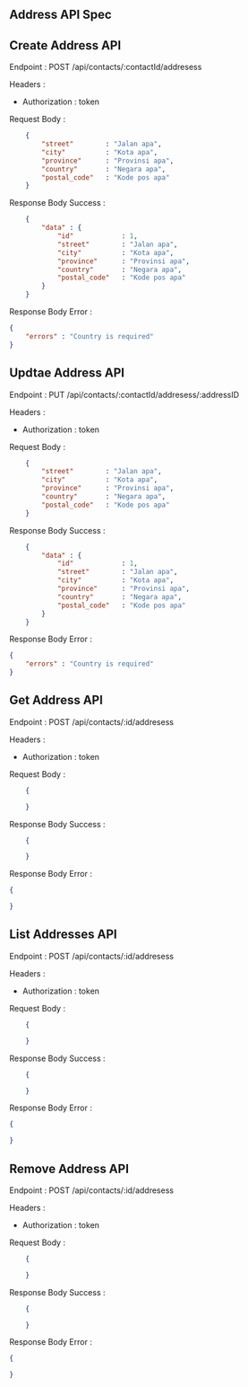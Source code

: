 ## Address API Spec

## Create Address API

Endpoint : POST /api/contacts/:contactId/addresess

Headers :
- Authorization : token

Request Body :
```json
    {
        "street"        : "Jalan apa",
        "city"          : "Kota apa",
        "province"      : "Provinsi apa",
        "country"       : "Negara apa",
        "postal_code"   : "Kode pos apa"
    }
```

Response Body Success : 
```json
    {
        "data" : {
            "id"            : 1,
            "street"        : "Jalan apa",
            "city"          : "Kota apa",
            "province"      : "Provinsi apa",
            "country"       : "Negara apa",
            "postal_code"   : "Kode pos apa"
        }
    }
``` 

Response Body Error : 
```json
{
    "errors" : "Country is required"
}
```


## Updtae Address API

Endpoint : PUT /api/contacts/:contactId/addresess/:addressID

Headers :
- Authorization : token

Request Body :
```json
    {
        "street"        : "Jalan apa",
        "city"          : "Kota apa",
        "province"      : "Provinsi apa",
        "country"       : "Negara apa",
        "postal_code"   : "Kode pos apa"
    }
```

Response Body Success : 
```json
    {
        "data" : {
            "id"            : 1,
            "street"        : "Jalan apa",
            "city"          : "Kota apa",
            "province"      : "Provinsi apa",
            "country"       : "Negara apa",
            "postal_code"   : "Kode pos apa"
        }
    }
``` 

Response Body Error : 
```json
{
    "errors" : "Country is required"
}
```


## Get Address API

Endpoint : POST /api/contacts/:id/addresess

Headers :
- Authorization : token

Request Body :
```json
    {

    }
```

Response Body Success : 
```json
    {

    }
``` 

Response Body Error : 
```json
{

}
```


## List Addresses API

Endpoint : POST /api/contacts/:id/addresess

Headers :
- Authorization : token

Request Body :
```json
    {

    }
```

Response Body Success : 
```json
    {

    }
``` 

Response Body Error : 
```json
{

}
```


## Remove Address API

Endpoint : POST /api/contacts/:id/addresess

Headers :
- Authorization : token

Request Body :
```json
    {

    }
```

Response Body Success : 
```json
    {

    }
``` 

Response Body Error : 
```json
{

}
```
